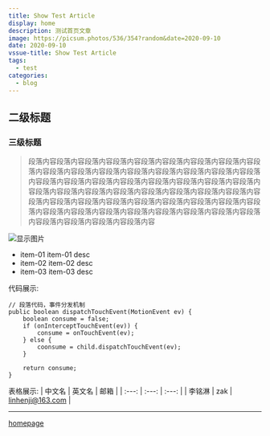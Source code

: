 ```yaml
---
title: Show Test Article
display: home
description: 测试首页文章
image: https://picsum.photos/536/354?random&date=2020-09-10
date: 2020-09-10
vssue-title: Show Test Article
tags:
  - test
categories:
  - blog
---
```


## 二级标题
### 三级标题

> 段落内容段落内容段落内容段落内容段落内容段落内容段落内容段落内容段落内容段落内容段落内容段落内容段落内容段落内容段落内容段落内容段落内容段落内容段落内容段落内容段落内容段落内容段落内容段落内容段落内容段落内容段落内容段落内容段落内容段落内容段落内容段落内容段落内容段落内容段落内容段落内容段落内容段落内容段落内容段落内容段落内容段落内容段落内容段落内容段落内容段落内容段落内容段落内容段落内容段落内容段落内容段落内容段落内容段落内容

![显示图片](https://picsum.photos/536/354?random&date=2020-09-10)

- item-01
item-01 desc
- item-02
item-02 desc
- item-03
item-03 desc

代码展示:
```
// 段落代码，事件分发机制
public boolean dispatchTouchEvent(MotionEvent ev) {
    boolean consume = false;
    if (onInterceptTouchEvent(ev)) {
        consume = onTouchEvent(ev);
    } else {
        coonsume = child.dispatchTouchEvent(ev);
    }
    
    return consume;
}
```

表格展示: 
| 中文名 | 英文名 | 邮箱 |
| :---: | :---: | :---: |
| 李铭淋 | zak | linhenji@163.com |

---

[homepage](https://www.zakli.cn/)